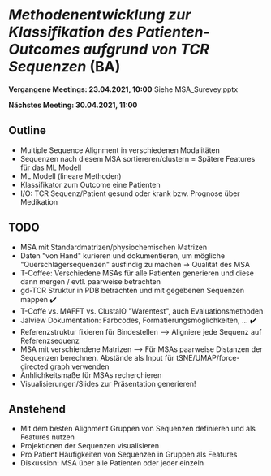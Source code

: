 # _Methodenentwicklung zur Klassifikation des Patienten-Outcomes aufgrund von TCR Sequenzen_ (BA)

**Vergangene Meetings: 23.04.2021, 10:00**
Siehe MSA_Surevey.pptx

**Nächstes Meeting: 30.04.2021, 11:00**

## Outline
- Multiple Sequence Alignment in verschiedenen Modalitäten
- Sequenzen nach diesem MSA sortiereren/clustern = Spätere Features für das ML Modell
- ML Modell (lineare Methoden)
- Klassifikator zum Outcome eine Patienten
- I/O: TCR Sequenz/Patient gesund oder krank bzw. Prognose über Medikation

## TODO

- MSA mit Standardmatrizen/physiochemischen Matrizen
- Daten "von Hand" kurieren und dokumentieren, um mögliche "Querschlägersequenzen" ausfindig zu machen -> Qualität des MSA
- T-Coffee: Verschiedene MSAs für alle Patienten generieren und diese dann mergen / evtl. paarweise betrachten
- gd-TCR Struktur in PDB betrachten und mit gegebenen Sequenzen mappen :heavy_check_mark:
- T-Coffe vs. MAFFT vs. ClustalO "Warentest", auch Evaluationsmethoden
- Jalview Dokumentation: Farbcodes, Formatierungsmöglichkeiten, ... :heavy_check_mark:
- Referenzstruktur fixieren für Bindestellen --> Aligniere jede Sequenz auf Referenzsequenz
-	MSA mit verschiendene Matrizen --> Für MSAs paarweise Distanzen der Sequenzen berechnen. Abstände als Input für      tSNE/UMAP/force-directed graph verwenden
-	Änhlichkeitsmaße für MSAs recherchieren
- Visualisierungen/Slides zur Präsentation generieren!


## Anstehend

- Mit dem besten Alignment Gruppen von Sequenzen definieren und als Features nutzen
- Projektionen der Sequenzen visualisieren
- Pro Patient Häufigkeiten von Sequenzen in Gruppen als Features
- Diskussion: MSA über alle Patienten oder jeder einzeln

